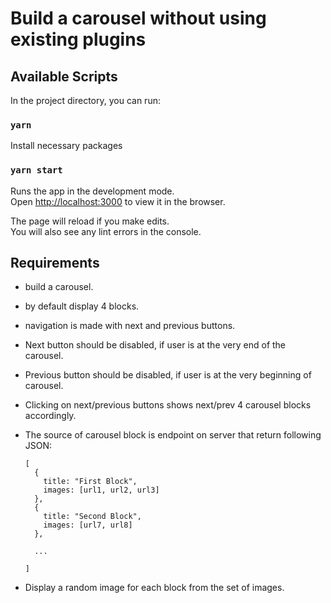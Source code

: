 # Build a carousel without using existing plugins

## Available Scripts

In the project directory, you can run:

### `yarn`

Install necessary packages

### `yarn start`

Runs the app in the development mode.\
Open [http://localhost:3000](http://localhost:3000) to view it in the browser.

The page will reload if you make edits.\
You will also see any lint errors in the console.

## Requirements

- build a carousel.
- by default display 4 blocks.
- navigation is made with next and previous buttons.
- Next button should be disabled, if user is at the very end of the carousel.
- Previous button should be disabled, if user is at the very beginning of carousel.
- Clicking on next/previous buttons shows next/prev 4 carousel blocks accordingly.
- The source of carousel block is endpoint on server that return following JSON:

  ```
  [
    {
      title: "First Block",
      images: [url1, url2, url3]
    },
    {
      title: "Second Block",
      images: [url7, url8]
    },

    ...

  ]
  ```

- Display a random image for each block from the set of images.
